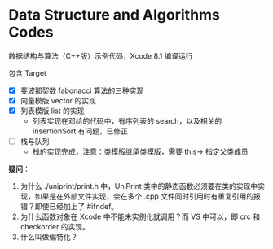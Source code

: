 # Data Structure and Algorithms Codes

数据结构与算法（C++版）示例代码，Xcode 8.1 编译运行

包含 Target

- [x] 斐波那契数 fabonacci 算法的三种实现
- [x] 向量模版 vector 的实现
- [x] 列表模版 list 的实现
    - 列表实现在邓给的代码中，有序列表的 search，以及相关的 insertionSort 有问题，已修正
- [ ] 栈与队列
    - 栈的实现完成，注意：类模版继承类模版，需要 this-> 指定父类成员

**疑问**：

1. 为什么 ./uniprint/print.h 中，UniPrint 类中的静态函数必须要在类的实现中实现，如果是在外部文件实现，会在多个 .cpp 文件同时引用时有重复引用的报错？即使已经加上了 #ifndef。
2. 为什么函数对象在 Xcode 中不能未实例化就调用？而 VS 中可以，即 crc 和 checkorder 的实现。
3. 什么叫做偏特化？
